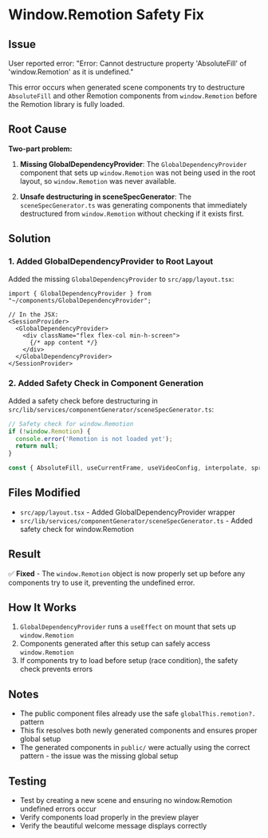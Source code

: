 # Window.Remotion Safety Fix

## Issue
User reported error: "Error: Cannot destructure property 'AbsoluteFill' of 'window.Remotion' as it is undefined."

This error occurs when generated scene components try to destructure `AbsoluteFill` and other Remotion components from `window.Remotion` before the Remotion library is fully loaded.

## Root Cause
**Two-part problem:**

1. **Missing GlobalDependencyProvider**: The `GlobalDependencyProvider` component that sets up `window.Remotion` was not being used in the root layout, so `window.Remotion` was never available.

2. **Unsafe destructuring in sceneSpecGenerator**: The `sceneSpecGenerator.ts` was generating components that immediately destructured from `window.Remotion` without checking if it exists first.

## Solution

### 1. Added GlobalDependencyProvider to Root Layout
Added the missing `GlobalDependencyProvider` to `src/app/layout.tsx`:

```tsx
import { GlobalDependencyProvider } from "~/components/GlobalDependencyProvider";

// In the JSX:
<SessionProvider>
  <GlobalDependencyProvider>
    <div className="flex flex-col min-h-screen">
      {/* app content */}
    </div>
  </GlobalDependencyProvider>
</SessionProvider>
```

### 2. Added Safety Check in Component Generation
Added a safety check before destructuring in `src/lib/services/componentGenerator/sceneSpecGenerator.ts`:

```typescript
// Safety check for window.Remotion
if (!window.Remotion) {
  console.error('Remotion is not loaded yet');
  return null;
}

const { AbsoluteFill, useCurrentFrame, useVideoConfig, interpolate, spring } = window.Remotion;
```

## Files Modified
- `src/app/layout.tsx` - Added GlobalDependencyProvider wrapper
- `src/lib/services/componentGenerator/sceneSpecGenerator.ts` - Added safety check for window.Remotion

## Result
✅ **Fixed** - The `window.Remotion` object is now properly set up before any components try to use it, preventing the undefined error.

## How It Works
1. `GlobalDependencyProvider` runs a `useEffect` on mount that sets up `window.Remotion`
2. Components generated after this setup can safely access `window.Remotion`
3. If components try to load before setup (race condition), the safety check prevents errors

## Notes
- The public component files already use the safe `globalThis.remotion?.` pattern
- This fix resolves both newly generated components and ensures proper global setup
- The generated components in `public/` were actually using the correct pattern - the issue was the missing global setup

## Testing
- Test by creating a new scene and ensuring no window.Remotion undefined errors occur
- Verify components load properly in the preview player
- Verify the beautiful welcome message displays correctly 